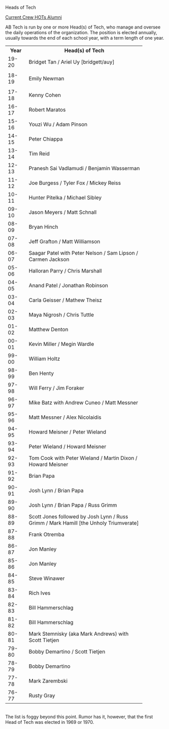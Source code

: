 Heads of Tech

<div class = "title-header">
  <p class="text-justify"> 
    <a href="/crew"> Current Crew </a>
    <a href="/hots" class="current"> HOTs </a> 
    <a href="/alumni"> Alumni </a> 
  </p>
</div>

AB Tech is run by one or more Head(s) of Tech, who manage and oversee the
daily operations of the organization. The position is elected annually,
usually towards the end of each school year, with a term length of one
year.

<table class="hot-table">
  <tr>
    <th width="50">Year</td>
    <th width="350"> Head(s) of Tech</td>
  </tr>
  <tr>
    <td>19-20</td>
    <td>Bridget Tan / Ariel Uy [bridgett/auy]</td>
  </tr>
  <tr>
    <td colspan="2"></td>
  </tr>
  <tr>
    <td>18-19</td>
    <td>Emily Newman </td>
  </tr>
  <tr>
    <td colspan="2"></td>
  </tr>
  <tr>
    <td>17-18</td>
    <td>Kenny Cohen</td>
  </tr>
  <tr>
    <td>16-17</td>
    <td>Robert Maratos</td>
  </tr>
  <tr>
    <td>15-16</td>
    <td>Youzi Wu / Adam Pinson</td>
  <tr>
    <td>14-15</td>
    <td>Peter Chiappa</td>
  </tr>
  <tr>
    <td>13-14</td>
    <td>Tim Reid</td>
  </tr>
  <tr>
    <td>12-13</td>
    <td>Pranesh Sai Vadlamudi / Benjamin Wasserman</td>
  </tr>
  <tr>
    <td>11-12</td>
    <td>Joe Burgess / Tyler Fox / Mickey Reiss</td>
  </tr>
  <tr>
    <td>10-11</td>
    <td>Hunter Pitelka / Michael Sibley</td>
  </tr>
  <tr>
    <td>09-10</td>
    <td>Jason Meyers / Matt Schnall</td>
  </tr>
  <tr>
    <td>08-09</td>
    <td>Bryan Hinch</td>
  </tr>
  <tr>
    <td>07-08</td>
    <td>Jeff Grafton / Matt Williamson</td>
  </tr>
  <tr>
    <td>06-07</td>
    <td>Saagar Patel with Peter Nelson / Sam Lipson / Carmen
      Jackson
  <tr>
    <td>05-06</td>
    <td>Halloran Parry / Chris Marshall</td>
  </tr>
  <tr>
    <td>04-05</td>
    <td>Anand Patel / Jonathan Robinson</td>
  </tr>
  <tr>
    <td>03-04</td>
    <td>Carla Geisser / Mathew Theisz</td>
  </tr>
  <tr>
    <td>02-03</td>
    <td>Maya Nigrosh / Chris Tuttle</td>
  </tr>
  <tr>
    <td>01-02</td>
    <td>Matthew Denton</td>
  </tr>
  <tr>
    <td>00-01</td>
    <td>Kevin Miller / Megin Wardle</td>
  </tr>
  <tr>
    <td>99-00</td>
    <td>William Holtz</td>
  </tr>
  <tr>
    <td>98-99</td>
    <td>Ben Henty</td>
  </tr>
  <tr>
    <td>97-98</td>
    <td>Will Ferry / Jim Foraker</td>
  </tr>
  <tr>
    <td>96-97</td>
    <td>Mike Batz with Andrew Cuneo / Matt Messner</td>
  </tr>
  <tr>
    <td>95-96</td>
    <td>Matt Messner / Alex Nicolaidis</td>
  </tr>
  <tr>
    <td>94-95</td>
    <td>Howard Meisner / Peter Wieland</td>
  </tr>
  <tr>
    <td>93-94</td>
    <td>Peter Wieland / Howard Meisner</td>
  </tr>
  <tr>
    <td>92-93</td>
    <td>Tom Cook with Peter Wieland / Martin Dixon / Howard
      Meisner
    </td>
  </tr>
  <tr>
    <td>91-92</td>
    <td>Brian Papa</td>
  </tr>
  <tr>
    <td>90-91</td>
    <td>Josh Lynn / Brian Papa</td>
  </tr>
  <tr>
    <td>89-90</td>
    <td>Josh Lynn / Brian Papa / Russ Grimm</td>
  </tr>
  <tr>
    <td>88-89</td>
    <td>Scott Jones followed by Josh Lynn / Russ Grimm / Mark
      Hamill [the Unholy Triumverate]
    </td>
  </tr>
  <tr>
    <td>87-88</td>
    <td>Frank Otremba</td>
  </tr>
  <tr>
    <td>86-87</td>
    <td>Jon Manley</td>
  </tr>
  <tr>
    <td>85-86</td>
    <td>Jon Manley</td>
  </tr>
  <tr>
    <td>84-85</td>
    <td>Steve Winawer</td>
  </tr>
  <tr>
    <td>83-84</td>
    <td>Rich Ives</td>
  </tr>
  <tr>
    <td>82-83</td>
    <td>Bill Hammerschlag</td>
  </tr>
  <tr>
    <td>81-82</td>
    <td>Bill Hammerschlag</td>
  </tr>
  <tr>
    <td>80-81</td>
    <td>Mark Stemnisky (aka Mark Andrews) with Scott Tietjen
    </td>
  </tr>
  <tr>
    <td>79-80</td>
    <td>Bobby Demartino / Scott Tietjen</td>
  </tr>
  <tr>
    <td>78-79</td>
    <td>Bobby Demartino</td>
  </tr>
  <tr>
    <td>77-78</td>
    <td>Mark Zarembski</td>
  </tr>
  <tr>
    <td>76-77</td>
    <td>Rusty Gray</td>
  </tr>
</table>
<br>
The list is foggy beyond this point. Rumor has it, however, that the first
Head
of Tech was elected in 1969 or 1970.

